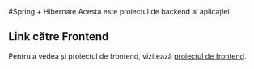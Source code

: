 #Spring + Hibernate
Acesta este proiectul de backend al aplicației

## Link către Frontend
Pentru a vedea și proiectul de frontend, vizitează [proiectul de frontend](https://github.com/DorelCristian/react-app).

